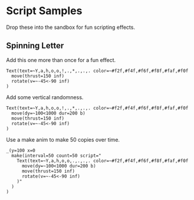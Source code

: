# Script Samples

Drop these into the sandbox for fun scripting effects.

## Spinning Letter
Add this one more than once for a fun effect.

```
Text(text=~Y,a,h,o,o,!,.,*,.,.,. color=~#f2f,#f4f,#f6f,#f8f,#faf,#f0f
  move(thrust=150 inf)
  rotate(v=~-45<-90 inf)
)
```

Add some vertical randomness.
```
Text(text=~Y,a,h,o,o,!,.,*,.,.,. color=~#f2f,#f4f,#f6f,#f8f,#faf,#f0f
  move(dy=~100<1000 dur=200 b)
  move(thrust=150 inf)
  rotate(v=~-45<-90 inf)
)
```

Use a make anim to make 50 copies over time.
```
_(y=100 x=0
  make(interval=50 count=50 script="
    Text(text=~Y,a,h,o,o,.,.,.,. color=~#f2f,#f4f,#f6f,#f8f,#faf,#f0f
      move(dy=~100<1000 dur=200 b)
      move(thrust=150 inf)
      rotate(v=~-45<-90 inf)
    )" 
  )
)
```